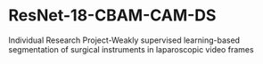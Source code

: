# ResNet-18-CBAM-CAM-DS
Individual Research Project-Weakly supervised learning-based segmentation of surgical instruments  in laparoscopic video frames
